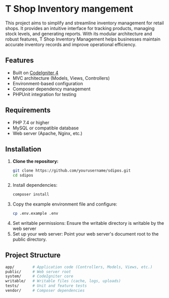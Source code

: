 # T Shop Inventory mangement

This project aims to simplify and streamline inventory management for retail shops. It provides an intuitive interface for tracking products, managing stock levels, and generating reports. With its modular architecture and robust features, T Shop Inventory Management helps businesses maintain accurate inventory records and improve operational efficiency.

## Features

- Built on [CodeIgniter 4](https://codeigniter.com/)
- MVC architecture (Models, Views, Controllers)
- Environment-based configuration
- Composer dependency management
- PHPUnit integration for testing

## Requirements

- PHP 7.4 or higher
- MySQL or compatible database
- Web server (Apache, Nginx, etc.)

## Installation

1. **Clone the repository:**
   ```sh
   git clone https://github.com/yourusername/sdipos.git
   cd sdipos
   ```
2. Install dependencies:
    ```sh
    composer install
    ```
3. Copy the example environment file and configure:
    ```sh
    cp .env.example .env
    ```
4. Set writable permissions: Ensure the writable directory is writable by the web server
5. Set up your web server: Point your web server's document root to the public directory.
## Project Structure
```sh
app/        # Application code (Controllers, Models, Views, etc.)
public/     # Web server root
system/     # CodeIgniter core
writable/   # Writable files (cache, logs, uploads)
tests/      # Unit and feature tests
vendor/     # Composer dependencies
```